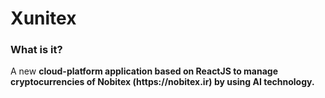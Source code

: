 # Xunitex
<h3>What is it?</h3>
<p>A new <b>cloud-platform<b> application based on <b>ReactJS<b> to manage cryptocurrencies of Nobitex (<b>https://nobitex.ir<b>) by using <b>AI<b> technology.<p>
